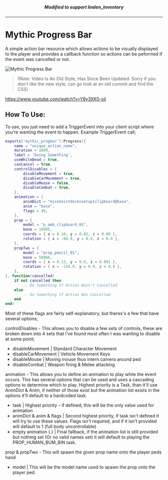 <h5 align='center'>Modified to support <i><b>linden_inventory</i></b></h5>

***

# Mythic Progress Bar
A simple action bar resource which allows actions to be visually displayed to the player and provides a callback function so actions can be peformed if the event was cancelled or not.

![Mythic Progress Bar](https://i.imgur.com/lFRCH7k.png)
 
>(Note: Video Is An Old Style, Has Since Been Updated. Sorry if you don't like the new style, can go look at an old commit and find the CSS)

https://www.youtube.com/watch?v=Y8y3XK0-siI

## How To Use:
To use, you just need to add a TriggerEvent into your client script where you're wanting the event to happen. Example TriggerEvent call;

```lua
exports['mythic_progbar']:Progress({
	name = "unique_action_name",
	duration = 1000,
	label = 'Doing Something',
	useWhileDead = true,
	canCancel = true,
	controlDisables = {
		disableMovement = true,
		disableCarMovement = true,
		disableMouse = false,
		disableCombat = true,
	},
	animation = {
		animDict = "missheistdockssetup1clipboard@base",
		anim = "base",
		flags = 49,
	},
	prop = {
		model = "p_amb_clipboard_01",
		bone = 18905,
		coords = { x = 0.10, y = 0.02, z = 0.08 },
		rotation = { x = -80.0, y = 0.0, z = 0.0 },
	},
	propTwo = {
		model = "prop_pencil_01",
		bone = 58866,
		coords = { x = 0.12, y = 0.0, z = 0.001 },
		rotation = { x = -150.0, y = 0.0, z = 0.0 },
	},
}, function(cancelled)
	if not cancelled then
		-- Do Something If Action Wasn't Cancelled
	else
		-- Do Something If Action Was Cancelled
	end
end)
```

Most of these flags are fairly self-explanatory, but theres's a few that have several options;


controlDisables - This allows you to disable a few sets of controls, these are broken down into 4 sets that I've found most often I was wanting to disable at some point;
* disableMovement | Standard Character Movement
* disableCarMovement | Vehicle Movement Keys
* disableMouse | Moving mouse thus intern camera around ped
* disableCombat | Weapon firing & Melee attacking


animation - This allows you to define an animation to play while the event occurs. This has several options that can be used and uses a cascading options to determine which to play. Highest priority is a Task, than it'll use AnimDict & Anim, if neither of those exist but the animation list exists in the options it'll default to a hardcoded task.
* task | Highest priority - if defined, this will be the only value used for animation
* animDict & anim & flags | Second highest priority, if task isn't defined it will try to use these values. Flags isn't required, and if it isn't provided will default to 1 (full body uncontrollable)
* empty animation { } | Final fallback, if the animation list is still provided but nothing set (Or no valid names set) it will default to playing the PROP_HUMAN_BUM_BIN task.


prop & propTwo - This will spawn the given prop name onto the player peds hand
* model | This will be the model name used to spawn the prop onto the player ped.
